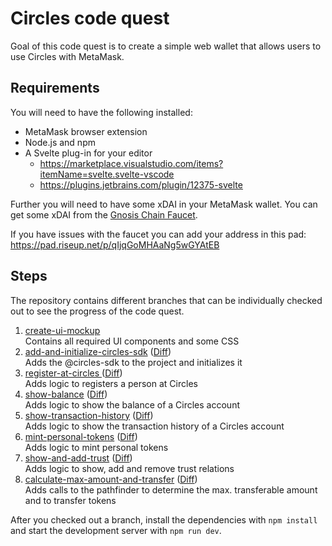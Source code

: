 # Circles code quest

Goal of this code quest is to create a simple web wallet that allows users to use Circles with MetaMask.

## Requirements

You will need to have the following installed:

* MetaMask browser extension
* Node.js and npm
* A Svelte plug-in for your editor
    * https://marketplace.visualstudio.com/items?itemName=svelte.svelte-vscode
    * https://plugins.jetbrains.com/plugin/12375-svelte

Further you will need to have some xDAI in your MetaMask wallet. You can get some xDAI from
the [Gnosis Chain Faucet](https://faucet.gnosischain.com/).

If you have issues with the faucet you can add your address in this pad: https://pad.riseup.net/p/qIjqGoMHAaNg5wGYAtEB

## Steps

The repository contains different branches that can be individually checked out to see the progress of the code quest.

1. [create-ui-mockup](https://github.com/aboutcircles/circles-code-quest/tree/create-ui-mockup)  
   Contains all required UI components and some CSS
2. [add-and-initialize-circles-sdk](https://github.com/aboutcircles/circles-code-quest/tree/add-and-initialize-circles-sdk)  ([Diff](https://github.com/aboutcircles/circles-code-quest/compare/create-ui-mockup...add-and-initialize-circles-sdk))  
   Adds the @circles-sdk to the project and initializes it
2. [register-at-circles ](https://github.com/aboutcircles/circles-code-quest/tree/register-at-circles) ([Diff](https://github.com/aboutcircles/circles-code-quest/compare/add-and-initialize-circles-sdk...register-at-circles))  
   Adds logic to registers a person at Circles
3. [show-balance](https://github.com/aboutcircles/circles-code-quest/tree/show-balance) ([Diff](https://github.com/aboutcircles/circles-code-quest/compare/register-at-circles...show-balance))  
   Adds logic to show the balance of a Circles account
4. [show-transaction-history](https://github.com/aboutcircles/circles-code-quest/tree/show-transaction-history) ([Diff](https://github.com/aboutcircles/circles-code-quest/compare/show-balance...show-transaction-history))  
   Adds logic to show the transaction history of a Circles account
4. [mint-personal-tokens](https://github.com/aboutcircles/circles-code-quest/tree/mint-personal-tokens) ([Diff](https://github.com/aboutcircles/circles-code-quest/compare/show-transaction-history...mint-personal-tokens))  
   Adds logic to mint personal tokens
5. [show-and-add-trust](https://github.com/aboutcircles/circles-code-quest/tree/show-and-add-trust) ([Diff](https://github.com/aboutcircles/circles-code-quest/compare/mint-personal-tokens...show-and-add-trust))  
   Adds logic to show, add and remove trust relations
6. [calculate-max-amount-and-transfer](https://github.com/aboutcircles/circles-code-quest/tree/calculate-max-amount-and-transfer) ([Diff](https://github.com/aboutcircles/circles-code-quest/compare/show-and-add-trust...calculate-max-amount-and-transfer))  
   Adds calls to the pathfinder to determine the max. transferable amount and to transfer tokens

After you checked out a branch, install the dependencies with `npm install` and start the development server
with `npm run dev`.